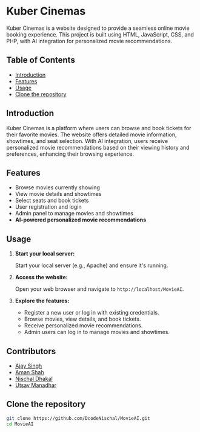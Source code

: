 # Kuber Cinemas

Kuber Cinemas is a website designed to provide a seamless online movie booking experience. This project is built using HTML, JavaScript, CSS, and PHP, with AI integration for personalized movie recommendations.

## Table of Contents

- [Introduction](#introduction)
- [Features](#features)
- [Usage](#usage)
- [Clone the repository](#Clone)

## Introduction

Kuber Cinemas is a platform where users can browse and book tickets for their favorite movies. The website offers detailed movie information, showtimes, and seat selection. With AI integration, users receive personalized movie recommendations based on their viewing history and preferences, enhancing their browsing experience.

## Features

- Browse movies currently showing
- View movie details and showtimes
- Select seats and book tickets
- User registration and login
- Admin panel to manage movies and showtimes
- **AI-powered personalized movie recommendations**


## Usage

1. **Start your local server:**

   Start your local server (e.g., Apache) and ensure it's running.

2. **Access the website:**

   Open your web browser and navigate to `http://localhost/MovieAI`.

3. **Explore the features:**

   - Register a new user or log in with existing credentials.
   - Browse movies, view details, and book tickets.
   - Receive personalized movie recommendations.
   - Admin users can log in to manage movies and showtimes.


## Contributors

- [Ajay Singh](https://www.ajayshankarsingh.com.np)
- [Aman Shah](https://github.com/amanshah028)
- [Nischal Dhakal](https://www.nischaldhakal.com.np)
- [Utsav Manadhar](https://github.com/utsav28963/Web-Technology/commits?author=utsav28963)




## Clone the repository

   ```sh
   git clone https://github.com/DcodeNischal/MovieAI.git
   cd MovieAI


